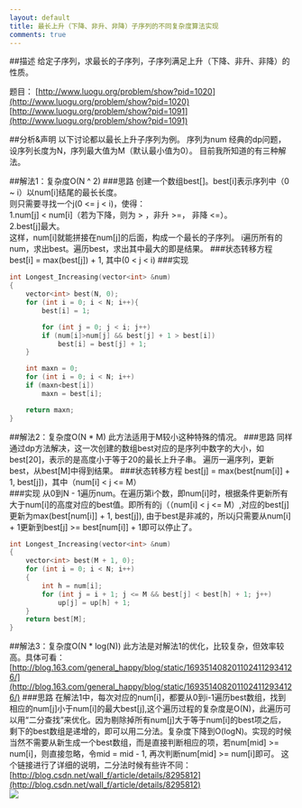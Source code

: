 ```yaml
---
layout: default
title: 最长上升（下降、非升、非降）子序列的不同复杂度算法实现
comments: true
---
```


##描述
给定子序列，求最长的子序列，子序列满足上升（下降、非升、非降）的性质。

题目： 
        [http://www.luogu.org/problem/show?pid=1020](http://www.luogu.org/problem/show?pid=1020) <br>
        [http://www.luogu.org/problem/show?pid=1091](http://www.luogu.org/problem/show?pid=1091)

##分析&声明
以下讨论都以最长上升子序列为例。
序列为num
经典的dp问题，设序列长度为N，序列最大值为M（默认最小值为0）。
目前我所知道的有三种解法。

##解法1：复杂度O(N ^ 2)
###思路
创建一个数组best[]。best[i]表示序列中（0 ~ i）以num[i]结尾的最长长度。<br>
则只需要寻找一个j(0 <= j < i)，使得：<br>
        1.num[j] < num[i]（若为下降，则为 > ，非升 >=， 非降 <=）。<br>
        2.best[j]最大。<br>
这样，num[i]就能拼接在num[j]的后面，构成一个最长的子序列。
i遍历所有的num，求出best。遍历best，求出其中最大的即是结果。
###状态转移方程
best[i] = max(best[j]) + 1, 其中(0 < j < i)
###实现

```c++
int Longest_Increasing(vector<int> &num)
{
	vector<int> best(N, 0);
	for (int i = 0; i < N; i++){
		best[i] = 1;

		for (int j = 0; j < i; j++)
		if (num[i]>num[j] && best[j] + 1 > best[i])
			best[i] = best[j] + 1;
	}

	int maxn = 0;
	for (int i = 0; i < N; i++) 
	if (maxn<best[i]) 
		maxn = best[i];

	return maxn;
}
````

##解法2：复杂度O(N * M)
此方法适用于M较小这种特殊的情况。
###思路
同样通过dp方法解决，这一次创建的数组best对应的是序列中数字的大小，如best[20]，表示的是高度小于等于20的最长上升子串。
遍历一遍序列，更新best，从best[M]中得到结果。
###状态转移方程
best[j] = max(best[num[i]] + 1, best[j])，其中（num[i] < j <= M）<br>
###实现
从0到N - 1遍历num。在遍历第i个数，即num[i]时，根据条件更新所有大于num[i]的高度对应的best值。即所有的j（（num[i] < j <= M）,对应的best[j]更新为max(best[num[i]] + 1, best[j]), 由于best是非减的，所以j只需要从num[i] + 1更新到best[j] >=  best[num[i]] + 1即可以停止了。

```c++
int Longest_Increasing(vector<int> &num)
{
	vector<int> best(M + 1, 0);
	for (int i = 0; i < N; i++)
	{
		int h = num[i];
		for (int j = i + 1; j <= M && best[j] < best[h] + 1; j++)
			up[j] = up[h] + 1;
	}
	return best[M];
}
```


##解法3：复杂度O(N * log(N))
此方法是对解法1的优化，比较复杂，但效率较高。具体可看：<br>
[http://blog.163.com/general_happy/blog/static/1693514082011024112934126/](http://blog.163.com/general_happy/blog/static/1693514082011024112934126/)
###思路
在解法1中，每次对应的num[i]，都要从0到i-1遍历best数组，找到相应的num[j]小于num[i]的最大best[j],这个遍历过程的复杂度是O(N)，此遍历可以用“二分查找”来优化。因为剔除掉所有num[j]大于等于num[i]的best项之后，剩下的best数组是递增的，即可以用二分法。复杂度下降到O(logN)。实现的时候当然不需要从新生成一个best数组，而是直接判断相应的项，若num[mid] >= num[i]，则直接忽略，令mid = mid - 1, 再次判断num[mid] >= num[i]即可。
这个链接进行了详细的说明，二分法时候有些许不同：<br>
[http://blog.csdn.net/wall_f/article/details/8295812](http://blog.csdn.net/wall_f/article/details/8295812)<br>
![](http://paste.ubuntu.com/11891980/)


